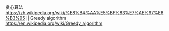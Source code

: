 
贪心算法 https://zh.wikipedia.org/wiki/%E8%B4%AA%E5%BF%83%E7%AE%97%E6%B3%95 || Greedy algorithm https://en.wikipedia.org/wiki/Greedy_algorithm
